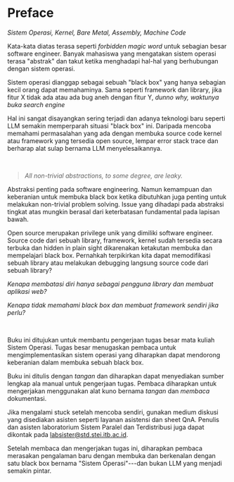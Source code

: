 # Preface

*Sistem Operasi, Kernel, Bare Metal, Assembly, Machine Code*

Kata-kata diatas terasa seperti *forbidden magic word* untuk sebagian besar software engineer. Banyak mahasiswa yang mengatakan sistem operasi terasa "abstrak" dan takut ketika menghadapi hal-hal yang berhubungan dengan sistem operasi.

Sistem operasi dianggap sebagai sebuah "black box" yang hanya sebagian kecil orang dapat memahaminya. Sama seperti framework dan library, jika fitur X tidak ada atau ada bug aneh dengan fitur Y, *dunno why, waktunya buka search engine*

Hal ini sangat disayangkan sering terjadi dan adanya teknologi baru seperti LLM semakin memperparah situasi "black box" ini. Daripada mencoba memahami permasalahan yang ada dengan membuka source code kernel atau framework yang tersedia open source, lempar error stack trace dan berharap alat sulap bernama LLM menyelesaikannya.

<br/>

> *All non-trivial abstractions, to some degree, are leaky.*

Abstraksi penting pada software engineering. Namun kemampuan dan keberanian untuk membuka black box ketika dibutuhkan juga penting untuk melakukan non-trivial problem solving. Issue yang dihadapi pada abstraksi tingkat atas mungkin berasal dari keterbatasan fundamental pada lapisan bawah.

Open source merupakan privilege unik yang dimiliki software engineer. Source code dari sebuah library, framework, kernel sudah tersedia secara terbuka dan hidden in plain sight dikarenakan ketakutan membuka dan mempelajari black box. Pernahkah terpikirkan kita dapat memodifikasi sebuah library atau melakukan debugging langsung source code dari sebuah library?

*Kenapa membatasi diri hanya sebagai pengguna library dan membuat aplikasi web?*

*Kenapa tidak memahami black box dan membuat framework sendiri jika perlu?*

<br/>

Buku ini ditujukan untuk membantu pengerjaan tugas besar mata kuliah Sistem Operasi. Tugas besar menugaskan pembaca untuk mengimplementasikan sistem operasi yang diharapkan dapat mendorong keberanian dalam membuka sebuah black box.

Buku ini ditulis dengan *tangan* dan diharapkan dapat menyediakan sumber lengkap ala manual untuk pengerjaan tugas. Pembaca diharapkan untuk mengerjakan menggunakan alat kuno bernama *tangan* dan *membaca* dokumentasi.

Jika mengalami stuck setelah mencoba sendiri, gunakan medium diskusi yang disediakan asisten seperti layanan asistensi dan sheet QnA. Penulis dan asisten laboratorium Sistem Paralel dan Terdistribusi juga dapat dikontak pada [labsister@std.stei.itb.ac.id](mailto:labsister@std.stei.itb.ac.id).

Setelah membaca dan mengerjakan tugas ini, diharapkan pembaca merasakan pengalaman baru dengan membuka dan berkenalan dengan satu black box bernama "Sistem Operasi"---dan bukan LLM yang menjadi semakin pintar.
